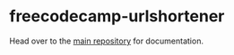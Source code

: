 # freecodecamp-urlshortener

Head over to the [main repository](https://github.com/bcersows/freecodecamp-c9) for documentation.

